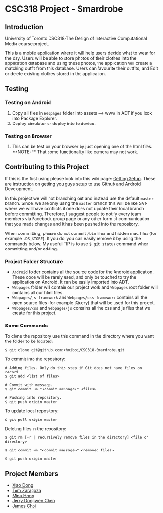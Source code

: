 CSC318 Project - Smardrobe
==========================

Introduction
------------
University of Toronto CSC318-The Design of Interactive Computational Media course project.

This is a mobile application where it will help users decide what to wear for the day. Users will be able to store photos of their clothes into the application database and using these photos, the application will create a matching outfit from this database. Users can favourite their outfits, and Edit or delete existing clothes stored in the application.

Testing
-------
### Testing on Android
1. Copy all files in `Webpages` folder into assets --> www in ADT if you look into Package Explorer.
2. Deploy simulator or deploy into to device.

### Testing on Browser
1. This can be test on your browser by just opening one of the html files. **NOTE: ** That some functionality like camera may not work.

Contributing to this Project
----------------------
If this is the first using please look into this wiki page: [Getting Setup](https://github.com/choiboi/CSC318-Smardrobe/wiki/Getting-Setup). These are instruction on getting you guys setup to use Github and Android Development.

In this project we will not branching out and instead use the default `master` branch. Since, we are only using the `master` branch this will be like SVN where we will have conflicts if one does not update their local branch before committing. Therefore, I suggest people to notify every team members via Facebook group page or any other form of communication that you made changes and it has been pushed into the repository. 

When committing, please do not commit `/bin` files and hidden mac files (for example `.DS_STORE`). If you do, you can easily remove it by using the commands below. My useful TIP is to use `$ git status` command when committing and/or adding.

### Project Folder Structure
* `Android` folder contains all the source code for the Android application. These code will be rarely used, and only be touched to try the application on Android. It can be easily imported into ADT.
* `Webpages` folder will contain our project work and `Webpages` root folder will contains all our html files.
* `Webpages/js-framework` and `Webpages/css-framework` contains all the open source files (for example jQuery) that will be used for this project.
* `Webpages/css` and `Webpages/js` contains all the css and js files that we create for this project.

### Some Commands
To clone the repository use this command in the directory where you want the folder to be located:

    $ git clone git@github.com:choiboi/CSC318-Smardrobe.git

To commit into the repository:

    # Adding files. Only do this step if Git does not have files on record.
    $ git add <list of files>
    
    # Commit with message.
    $ git commit -m "<commit message>" <files>
    
    # Pushing into repository.
    $ git push origin master
    
To update local repository:

    $ git pull origin master
    
Deleting files in the repository:

    $ git rm [-r | recursively remove files in the directory] <file or directory>
    
    $ git commit -m "<commit message>" <removed files>
    
    $ git push origin master

Project Members
---------------
 * [Xiao Dong](https://github.com/xiax)
 * [Tom Zaragoza](https://github.com/tomzaragoza)
 * [Mina Hong](https://github.com/dreamypolaris)
 * [Jerry Dongwen Chen](https://github.com/amoz)
 * [James Choi](https://github.com/choiboi)
